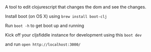 A tool to edit clojurescript that changes the dom and see the changes.

Install boot (on OS X) using `brew install boot-clj`

Run `boot -h` to get boot up and running

Kick off your cljsfiddle instance for development using this
`boot dev`

and run `open http://localhost:3000/`
